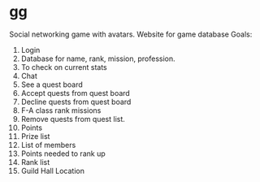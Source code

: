 # gg
Social networking game with avatars. 
Website for game database
Goals: 
1. Login 
2. Database for name, rank, mission, profession. 
3. To check on current stats
4. Chat 
5. See a quest board
6. Accept quests from quest board
7. Decline quests from quest board
8. F-A class rank missions
9. Remove quests from quest list. 
10. Points 
11. Prize list
12. List of members
13. Points needed to rank up
14. Rank list
15. Guild Hall Location
